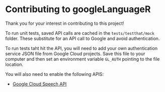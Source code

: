 # Contributing to googleLanguageR

Thank you for your interest in contributing to this project!

To run unit tests, saved API calls are cached in the `tests/testthat/mock` folder.  These substitute for an API call to Google and avoid authentication.

To run tests taht hit the API, you will need to add your own authentication service JSON file from Google Cloud projects.  Save this file to your computer and then set an environment variable `GL_AUTH` pointing to the file location. 

You will also need to enable the following APIS:

* [Google Cloud Speech API](https://console.developers.google.com/apis/api/speech.googleapis.com/overview)


